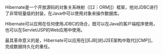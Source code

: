 Hibernate是一个开放源码的对象关系映射（[[2｜ORM]]）框架，他对JDBC进行了非常轻量级的封装，在Java中可以使用对象来操作数据库。

Hibernate可以应用在任何使用JDBC的场合，既可以在Java的客户端程序使用，也可以在Servlet/JSP的Web应用中使用。

最具革命意义的是，Hibernate可以应用在[[EJB]]的J2EE架构中取代[[CMP]]，完成数据持久化的重任。

